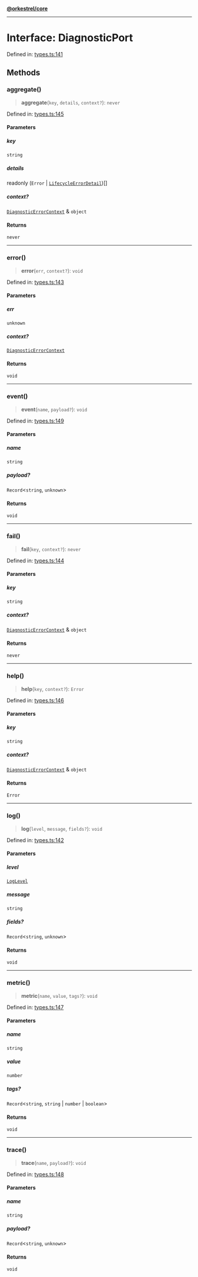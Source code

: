 [**@orkestrel/core**](../index.md)

***

# Interface: DiagnosticPort

Defined in: [types.ts:141](https://github.com/orkestrel/core/blob/076093e61b67cd3d4198b173439f047ddbc97abc/src/types.ts#L141)

## Methods

### aggregate()

> **aggregate**(`key`, `details`, `context?`): `never`

Defined in: [types.ts:145](https://github.com/orkestrel/core/blob/076093e61b67cd3d4198b173439f047ddbc97abc/src/types.ts#L145)

#### Parameters

##### key

`string`

##### details

readonly (`Error` \| [`LifecycleErrorDetail`](LifecycleErrorDetail.md))[]

##### context?

[`DiagnosticErrorContext`](DiagnosticErrorContext.md) & `object`

#### Returns

`never`

***

### error()

> **error**(`err`, `context?`): `void`

Defined in: [types.ts:143](https://github.com/orkestrel/core/blob/076093e61b67cd3d4198b173439f047ddbc97abc/src/types.ts#L143)

#### Parameters

##### err

`unknown`

##### context?

[`DiagnosticErrorContext`](DiagnosticErrorContext.md)

#### Returns

`void`

***

### event()

> **event**(`name`, `payload?`): `void`

Defined in: [types.ts:149](https://github.com/orkestrel/core/blob/076093e61b67cd3d4198b173439f047ddbc97abc/src/types.ts#L149)

#### Parameters

##### name

`string`

##### payload?

`Record`\<`string`, `unknown`\>

#### Returns

`void`

***

### fail()

> **fail**(`key`, `context?`): `never`

Defined in: [types.ts:144](https://github.com/orkestrel/core/blob/076093e61b67cd3d4198b173439f047ddbc97abc/src/types.ts#L144)

#### Parameters

##### key

`string`

##### context?

[`DiagnosticErrorContext`](DiagnosticErrorContext.md) & `object`

#### Returns

`never`

***

### help()

> **help**(`key`, `context?`): `Error`

Defined in: [types.ts:146](https://github.com/orkestrel/core/blob/076093e61b67cd3d4198b173439f047ddbc97abc/src/types.ts#L146)

#### Parameters

##### key

`string`

##### context?

[`DiagnosticErrorContext`](DiagnosticErrorContext.md) & `object`

#### Returns

`Error`

***

### log()

> **log**(`level`, `message`, `fields?`): `void`

Defined in: [types.ts:142](https://github.com/orkestrel/core/blob/076093e61b67cd3d4198b173439f047ddbc97abc/src/types.ts#L142)

#### Parameters

##### level

[`LogLevel`](../type-aliases/LogLevel.md)

##### message

`string`

##### fields?

`Record`\<`string`, `unknown`\>

#### Returns

`void`

***

### metric()

> **metric**(`name`, `value`, `tags?`): `void`

Defined in: [types.ts:147](https://github.com/orkestrel/core/blob/076093e61b67cd3d4198b173439f047ddbc97abc/src/types.ts#L147)

#### Parameters

##### name

`string`

##### value

`number`

##### tags?

`Record`\<`string`, `string` \| `number` \| `boolean`\>

#### Returns

`void`

***

### trace()

> **trace**(`name`, `payload?`): `void`

Defined in: [types.ts:148](https://github.com/orkestrel/core/blob/076093e61b67cd3d4198b173439f047ddbc97abc/src/types.ts#L148)

#### Parameters

##### name

`string`

##### payload?

`Record`\<`string`, `unknown`\>

#### Returns

`void`
